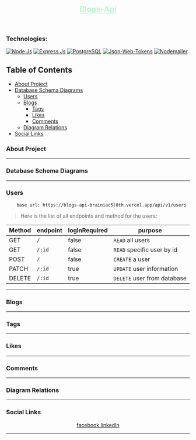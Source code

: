 <!-- Vuex-blogs LOGO -->
<br />
<p align="center">
    <h2 align="center">
        <a href="https://github.com/Brainiac5l0th/blogs_api" target="_blank" style="color:#BBF7D0">
            Blogs-Api
        </a>
    </h2>
</p>
<br/>
<!-- 
### Overview:
Something about the project will be written here -->

### Technologies:

[![Node Js][node-js-shield]][node-js-url]
[![Express Js][express-js-shield]][express-js-url]
[![PostgreSQL][postgres-ql-shield]][postgres-ql-url]
[![Json-Web-Tokens][jwt-shield]][jwt-url]
[![Nodemailer][nodemailer-shield]][nodemailer-url]

<!-- TABLE OF CONTENTS -->

## Table of Contents

- [About Project](#about-project)
- [Database Schema Diagrams](#database-schema-diagrams)
  - [Users](#users)
  - [Blogs](#blogs)
    - [Tags](#tags)
    - [Likes](#likes)
    - [Comments](#comments)
  - [Diagram Relations](#diagram-relations)
- [Social Links](#social-links)

<!-- about project -->

### About Project

---

<!-- database schema diagrams -->

### Database Schema Diagrams

---

<!-- database schema diagrams -->

### Users
```
    base url: https://blogs-api-brainiac5l0th.vercel.app/api/v1/users
``` 
> Here is the list of all endpoints and method for the users:

|   Method  |  endpoint  |  logInRequired  |           purpose           |
|-----------|------------|-----------------|-----------------------------|
|    GET    |    `/`     |     false       |      `READ` all users       |
|    GET    |    `/:id`  |     false       |  `READ` specific user by id |
|    POST   |    `/`     |     false       |    `CREATE` a user          |
|    PATCH  |    `/:id`  |     true        |   `UPDATE` user information |
|    DELETE |    `/:id`  |     true        | `DELETE` user from database |

---

<!-- database schema diagrams -->

### Blogs

---

<!-- tags -->

### Tags

---

<!-- likes diagram -->

### Likes

---

<!-- Comments -->

### Comments

---

<!-- Relations -->

### Diagram Relations

---

<!-- social media -->

### Social Links

<p align="center">
    <a href="https://facebook.com/TalukderBhai" target="_blank">
        facebook
    </a>
    <a href="https://linkedin.com/in/shawon-talukder" target="_blank">
        linkedIn
    </a>
</p>

---

<!-- MARKDOWN LINKS & IMAGES -->

[node-js-shield]: https://img.shields.io/badge/Node.js-43853D?style=for-the-badge&logo=node.js&logoColor=white
[node-js-url]: https://nodejs.org/en/docs
[express-js-shield]: https://img.shields.io/badge/Express.js-404D59?style=for-the-badge&logo=express&logoColor=while
[express-js-url]: https://expressjs.com/en/starter/installing.html
[postgres-ql-shield]: https://img.shields.io/badge/PostgreSQL-316192?style=for-the-badge&logo=postgresql&logoColor=white
[postgres-ql-url]: https://www.postgresql.org/docs/
[jwt-shield]: https://img.shields.io/badge/json%20web%20token-323330?style=for-the-badge&logo=json-web-tokens&logoColor=pink
[jwt-url]: https://jwt.io/introduction
[nodemailer-shield]: https://img.shields.io/badge/nodemailer-teal?style=for-the-badge
[nodemailer-url]: https://nodemailer.com/about/
